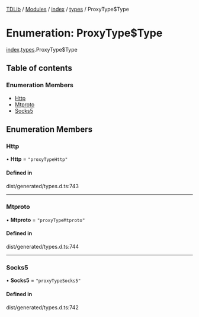 [TDLib](../README.md) / [Modules](../modules.md) / [index](../modules/index.md) / [types](../modules/index.types.md) / ProxyType$Type

# Enumeration: ProxyType$Type

[index](../modules/index.md).[types](../modules/index.types.md).ProxyType$Type

## Table of contents

### Enumeration Members

- [Http](index.types.ProxyType_Type.md#http)
- [Mtproto](index.types.ProxyType_Type.md#mtproto)
- [Socks5](index.types.ProxyType_Type.md#socks5)

## Enumeration Members

### Http

• **Http** = ``"proxyTypeHttp"``

#### Defined in

dist/generated/types.d.ts:743

___

### Mtproto

• **Mtproto** = ``"proxyTypeMtproto"``

#### Defined in

dist/generated/types.d.ts:744

___

### Socks5

• **Socks5** = ``"proxyTypeSocks5"``

#### Defined in

dist/generated/types.d.ts:742
